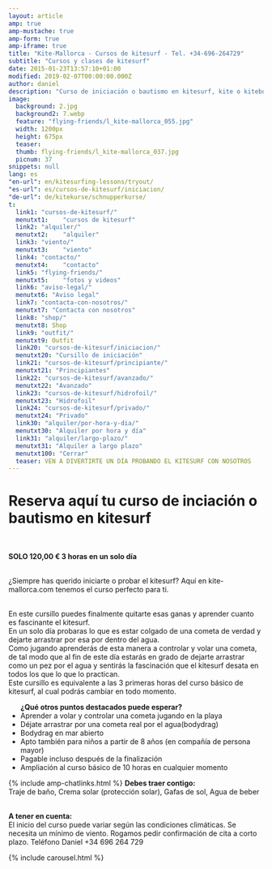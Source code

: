 ```yaml
---
layout: article
amp: true
amp-mustache: true
amp-form: true
amp-iframe: true
title: "Kite-Mallorca - Cursos de kitesurf - Tel. +34-696-264729"
subtitle: "Cursos y clases de kitesurf"
date: 2015-01-23T13:57:10+01:00
modified: 2019-02-07T00:00:00.000Z
author: daniel
description: "Curso de iniciación o bautismo en kitesurf, kite o kiteboarding. En solo 3 horas apredes a volar una cometa. Llama y apúntate ahora aquí"
image:
  background: 2.jpg
  background2: 7.webp
  feature: "flying-friends/l_kite-mallorca_055.jpg"
  width: 1200px
  height: 675px
  teaser:
  thumb: flying-friends/l_kite-mallorca_037.jpg
  picnum: 37
snippets: null
lang: es
"en-url": en/kitesurfing-lessons/tryout/
"es-url": es/cursos-de-kitesurf/iniciacion/
"de-url": de/kitekurse/schnupperkurse/
t:
  link1: "cursos-de-kitesurf/"
  menutxt1:    "cursos de kitesurf"
  link2: "alquiler/"
  menutxt2:    "alquiler"
  link3: "viento/"
  menutxt3:    "viento"
  link4: "contacto/"
  menutxt4:    "contacto"
  link5: "flying-friends/"
  menutxt5:    "fotos y videos"
  link6: "aviso-legal/"
  menutxt6: "Aviso legal"
  link7: "contacta-con-nosotros/"
  menutxt7: "Contacta con nosotros"
  link8: "shop/"
  menutxt8: Shop
  link9: "outfit/"
  menutxt9: Outfit
  link20: "cursos-de-kitesurf/iniciacion/"
  menutxt20: "Cursillo de iniciación"
  link21: "cursos-de-kitesurf/principiante/"
  menutxt21: "Principiantes"
  link22: "cursos-de-kitesurf/avanzado/"
  menutxt22: "Avanzado"
  link23: "cursos-de-kitesurf/hidrofoil/"
  menutxt23: "Hidrofoil"
  link24: "cursos-de-kitesurf/privado/"
  menutxt24: "Privado"
  link30: "alquiler/por-hora-y-dia/"
  menutxt30: "Alquiler por hora y día"
  link31: "alquiler/largo-plazo/"
  menutxt31: "Alquiler a largo plazo"
  menutxt100: "Cerrar"
  teaser: VEN A DIVERTIRTE UN DÍA PROBANDO EL KITESURF CON NOSOTROS
---
```


<h1>Reserva aquí tu curso de inciación o bautismo en kitesurf</h1>
<br>
 
<strong>SOLO 120,00 € 3 horas en un solo día</strong><br><br>

¿Siempre has querido iniciarte o probar el kitesurf? Aquí en kite-mallorca.com tenemos el curso perfecto para ti.<br><br>

En este cursillo puedes finalmente quitarte esas ganas y aprender cuanto es fascinante el kitesurf.<br>
En un solo día probaras lo que es estar colgado de una cometa de verdad y dejarte arrastrar por esa por dentro del agua.<br>
Como jugando aprenderás de esta manera a controlar y volar una cometa, de tal modo que al fin de este día estarás en grado de dejarte arrastrar como un pez por el agua y sentirás la fascinación que el kitesurf desata en todos los que lo que lo practican.<br>
Este cursillo es equivalente a las 3 primeras horas del curso básico de kitesurf, al cual podrás cambiar en todo momento.

<div class="item">
<ul title="Otros puntos que destacan en el curso de kitesurf"><strong>¿Qué otros puntos destacados puede esperar?</strong>
  <li>Aprender a volar y controlar una cometa jugando en la playa</li>
  <li>Déjate arrastrar por una cometa real por el agua(bodydrag)</li>
  <li>Bodydrag en mar abierto</li>
  <li>Apto también para niños a partir de 8 años (en compañía de persona mayor)</li>
  <li>Pagable incluso después de la finalización</li>
  <li>Ampliación al curso básico de 10 horas en cualquier momento</li>
</ul>
</div>
{% include amp-chatlinks.html %}
<span><strong>Debes traer contigo:</strong><br>
Traje de baño, Crema solar (protección solar), Gafas de sol, Agua de beber</span><br><br>

<span><strong>A tener en cuenta:</strong><br>
El inicio del curso puede variar según las condiciones climáticas. Se necesita un mínimo de viento. Rogamos pedir confirmación de cita a corto plazo. Teléfono Daniel +34 696 264 729</span>

{% include carousel.html %}
